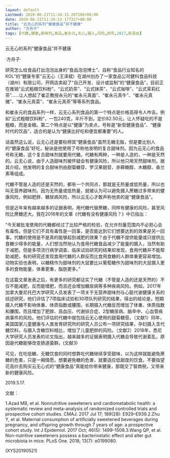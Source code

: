 ```yaml
---
layout: default
Lastmod: 2020-06-21T11:34:15.207186+00:00
date: 2020-06-21T11:34:13.177327+00:00
title: "云无心的系列“健康食品”并不健康"
author: "方舟子"
tags: [代糖,健康,甜味剂,食品,崔永元,无心,摄入,风险,研究,2017,新语丝]
---
```


云无心的系列“健康食品”并不健康

·方舟子·

研究怎么给食品打出泡泡出身的“食品泡泡博士”、自称“食品行业知名的KOL”的“健康专家”云无心（王泽斌）在湖州创办了一家食品公司健科食品科技（湖州）有限公司，开网店卖起了“自己开发、设计或监制”的“健康食品”，目前正在推销“云式粗粮饮料粉”、“云式奶茶”、“云式抹茶”、“云式咖啡”、“云式茉莉红茶”……让人想起了崔正教授永元的“崔永元真面”、“崔永元真牛”、“崔永元真猪”、“崔永元真菜”、“崔永元真茶”等等系列食品。

和崔永元的食品系列一样，云无心系列食品的第一个特点是价格高得令人咋舌。例如“云式粗粮饮料粉”，一包240克，半斤不到，定价82.50元，让人怀疑吃的不是粗粮，而是金粮。第二个特点是以“健康”为卖点，号称是“新型健康食品”、“健康时代的饮品”，适合的是认为“健康比好吃和便宜都重要”的人。

话虽然这么说，云无心还是要标榜其“健康食品”虽然无糖无脂，但是要比别人的“健康食品”好吃，秘诀是他使用了号称他发明的复合甜味剂。因为云无心的食品号称无糖，这个复合甜味剂就要用代糖。代糖有两种，一种是人造的，一种是天然的。云无心说，由于人造甜味剂被怀疑会有健康风险，所以他只用天然甜味剂。据其介绍，他发明的复合甜味剂由甜菊糖苷、罗汉果甜苷、赤藓糖醇、木糖醇、香兰素等组成。

代糖不管是人造的还是天然的，都有一个共同点，那就是无热量或低热量，所以也叫无营养甜味剂。因为无热量或低热量，就被认为可以避免摄入蔗糖过多带来的健康风险，例如肥胖、糖尿病风险，所以云无心才敢声称他卖的是“健康食品”。

但是近年来有越来越多的证据表明，用代糖代替蔗糖，同样有健康的风险，甚至风险比蔗糖还大。我在2016年的文章《代糖有没有健康风险？》中已指出：

“今天被批准使用的代糖都经过了比较严格的检验，在允许剂量范围内不必担心会有毒性。但是它们不具有毒性是一回事，是否能达到它们想要达到的效果是另一回事。代糖的使用是不是真的能够起到减肥的效果？由于代糖不提供能量或只提供比食糖少得多的能量，人们想当然地认为食用代糖食品减少了能量的摄入，当然有助于减肥。但是多项流行病学调查、临床试验研究的结果却发现，食用代糖并不能帮助减肥，有的研究还发现食用代糖的人群反而比食用食糖的人群体重更容易增加。动物实验也表明，以糖精作为甜味剂的大鼠要比以葡萄糖作为甜味剂的大鼠摄入更多的食物能量，体重更重，脂肪更多。”

在这篇文章发表之后，有更多的研究都证实了代糖（不管是人造的还是天然的）不仅不能减肥，反而能增肥，而且还会增加糖尿病等多种疾病风险。例如，2017年加拿大曼尼托巴大学研究人员发表了一项关于无营养甜味剂与心脏代谢健康关系的综述研究，他们评估了7项临床试验和30项队列研究的结果，得出的结论是，短期摄入代糖不影响体重、体质指数或腰围，长期摄入代糖反而增加了体重、体质指数和腰围，而且增加了肥胖、高血压、代谢综合症、2型糖尿病、脑卒中、心血管疾病事件的风险。他们评估的代糖中就包括云无心使用的甜菊糖苷。（文献1）同年，美国国家儿童健康与人类发育研究所的研究人员公布一项研究结果，孕妇摄入含代糖饮料，与摄入含糖饮料相比，增加了儿童肥胖的风险。（文献2）2018年，悉尼大学研究人员发表的论文指出，越来越多的证据表明摄入代糖会导致代谢紊乱，原因是代糖能够改变肠道菌群。(文献3)

可见，在吃低糖、无糖饮食的同时想靠吃代糖继续享受甜味，以为这样就能避免蔗糖的危害，只是一厢情愿。想要避免糖的危害，就要适应低甜度的饮食。不要指望花高价去购买云无心式的“健康食品”真能给你带来健康，那既交了智商税，又带来新的健康风险。

2019.5.17.

文献：

1.Azad MB, et al. Nonnutritive sweeteners and cardiometabolic health: a systematic review and meta-analysis of randomized controlled trials and prospective cohort studies. CMAJ. 2017 Jul 17; 189(28): E929–E939.2.Zhu Y, et al. Maternal consumption of artificially sweetened beverages during pregnancy, and offspring growth through 7 years of age: a prospective cohort study. Int J Epidemiol. 2017 Oct; 46(5): 1499–1508.3.Wang QP, et al. Non-nutritive sweeteners possess a bacteriostatic effect and alter gut microbiota in mice. PLoS One. 2018; 13(7): e0199080.

(XYS20190521)

